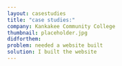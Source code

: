 ```yaml
---
layout: casestudies
title: "case studies:"
company: Kankakee Community College
thumbnail: placeholder.jpg
didforthem:
problem: needed a website built
solution: I built the website
---
```

